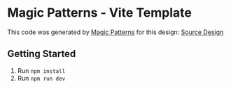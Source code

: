 # Magic Patterns - Vite Template

This code was generated by [Magic Patterns](https://magicpatterns.com) for this design: [Source Design](https://www.magicpatterns.com/c/hr5uhertrvd4cmb8awvqxe)

## Getting Started

1. Run `npm install`
2. Run `npm run dev`
